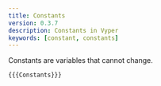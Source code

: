 ```yaml
---
title: Constants
version: 0.3.7
description: Constants in Vyper
keywords: [constant, constants]
---
```


Constants are variables that cannot change.

```vyper
{{{Constants}}}
```
